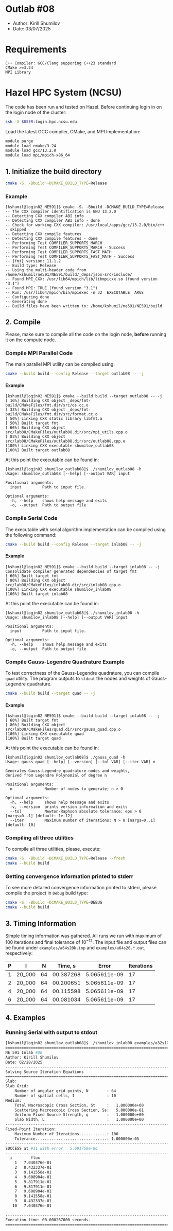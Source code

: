 # Outlab #08
- Author: Kirill Shumilov
- Date: 03/07/2025

# Requirements
```requirements
C++ Compiler: GCC/Clang supporing C++23 standard
CMake >=3.24
MPI Library
```


# Hazel HPC System (NCSU)
The code has been run and tested on Hazel. Before continuing login in on the login node of the cluster:
```bash
ssh -X $USER:login.hpc.ncsu.edu
```
Load the latest GCC compiler, CMake, and MPI Implementation:
```bash
module purge
module load cmake/3.24
module load gcc/13.2.0
module load mpi/mpich-x86_64
```

## 1. Initialize the build directory
```bash
cmake -S. -Bbuild -DCMAKE_BUILD_TYPE=Release
```
### Example
```
[kshumil@login02 NE591]$ cmake -S. -Bbuild -DCMAKE_BUILD_TYPE=Release
-- The CXX compiler identification is GNU 13.2.0
-- Detecting CXX compiler ABI info
-- Detecting CXX compiler ABI info - done
-- Check for working CXX compiler: /usr/local/apps/gcc/13.2.0/bin/c++ - skipped
-- Detecting CXX compile features
-- Detecting CXX compile features - done
-- Performing Test COMPILER_SUPPORTS_MARCH
-- Performing Test COMPILER_SUPPORTS_MARCH - Success
-- Performing Test COMPILER_SUPPORTS_FAST_MATH
-- Performing Test COMPILER_SUPPORTS_FAST_MATH - Success
-- {fmt} version: 11.1.2
-- Build type: Release
-- Using the multi-header code from /home/kshumil/ne591/NE591/build/_deps/json-src/include/
-- Found MPI_CXX: /usr/lib64/mpich/lib/libmpicxx.so (found version "3.1")
-- Found MPI: TRUE (found version "3.1")
-- Run: /usr/lib64/mpich/bin/mpiexec -n 32  EXECUTABLE  ARGS
-- Configuring done
-- Generating done
-- Build files have been written to: /home/kshumil/ne591/NE591/build
```

## 2. Compile
Please, make sure to compile all the code on the login node, **before** running it on the compute node.
### Compile MPI Parallel Code
The main parallel MPI utility can be compiled using:
```bash
cmake --build build --config Release --target outlab08 -- -j
```

#### Example
```
[kshumil@login02 NE591]$ cmake --build build --target outlab08 -- -j
[ 16%] Building CXX object _deps/fmt-build/CMakeFiles/fmt.dir/src/os.cc.o
[ 33%] Building CXX object _deps/fmt-build/CMakeFiles/fmt.dir/src/format.cc.o
[ 50%] Linking CXX static library libfmt.a
[ 50%] Built target fmt
[ 66%] Building CXX object src/lab08/CMakeFiles/outlab08.dir/src/mpi_utils.cpp.o
[ 83%] Building CXX object src/lab08/CMakeFiles/outlab08.dir/src/outlab08.cpp.o
[100%] Linking CXX executable shumilov_outlab08
[100%] Built target outlab08
```

At this point the executable can be found in:
```
[kshumil@login02 shumilov_outlab08]$ ./shumilov_outlab08 -h
Usage: shumilov_outlab08 [--help] [--output VAR] input

Positional arguments:
  input         Path to input file.

Optional arguments:
  -h, --help    shows help message and exits
  -o, --output  Path to output file
```

### Compile Serial Code
The executable with serial algorithm implementation can be compiled using the following command:
```bash
cmake --build build --config Release --target inlab08 -- -j
```

#### Example
```
[kshumil@login02 NE591]$ cmake --build build --target inlab08 -- -j
Consolidate compiler generated dependencies of target fmt
[ 60%] Built target fmt
[ 80%] Building CXX object src/lab08/CMakeFiles/inlab08.dir/src/inlab08.cpp.o
[100%] Linking CXX executable shumilov_inlab08
[100%] Built target inlab08
```

At this point the executable can be found in:
```
[kshumil@login02 shumilov_outlab08]$ ./shumilov_inlab08 -h
Usage: shumilov_inlab08 [--help] [--output VAR] input

Positional arguments:
  input         Path to input file.

Optional arguments:
  -h, --help    shows help message and exits
  -o, --output  Path to output file
```

### Compile Gauss-Legendre Quadrature Example
To test correctness of the Gauss-Legendre quadrature, you can compile `quad` utility. The program outputs to `stdout`
the nodes and weights of Gauss-Legendre quadrature.

```bash
cmake --build build --target quad -- -j
```

#### Example
```
[kshumil@login02 NE591]$ cmake --build build --target inlab08 -- -j
[ 60%] Built target fmt
[ 80%] Building CXX object src/lab08/CMakeFiles/quad.dir/src/gauss_quad.cpp.o
[100%] Linking CXX executable quad
[100%] Built target quad
```

At this point the executable can be found in:
```
[kshumil@login02 shumilov_outlab08]$ ./gauss_quad -h
Usage: gauss_quad [--help] [--version] [--tol VAR] [--iter VAR] n

Generates Gauss-Legendre quadrature nodes and weights,
derived from Legendre Polynomial of degree n

Positional arguments:
  n              Number of nodes to generate; n > 0

Optional arguments:
  -h, --help     shows help message and exits
  -v, --version  prints version information and exits
  --tol          Newton-Raphson absolute tolerance: eps > 0 [nargs=0..1] [default: 1e-12]
  --iter         Maximum number of iterations: N > 0 [nargs=0..1] [default: 10]
```

### Compiling all three utilities
To compile all three utilities, please, execute:
```bash
cmake -S. -Bbuild -DCMAKE_BUILD_TYPE=Release --fresh
cmake --build build
```

### Getting convergence information printed to stderr
To see more detailed convergence information printed to stderr,
please compile the project in `Debug` build type:
```bash
cmake -S. -Bbuild -DCMAKE_BUILD_TYPE=DEBUG
cmake --build build
```

## 3. Timing Information
Simple timing information was gathered. All runs we run with maximum of 100 iterations and final tolerance of $10^{-12}$.
The input file and output files can be found under `examples/a64s20k.inp` and `examples/a64s20.*.out`, respectively:

| P | I      | N  | Time, s   | Error        | Iterations |
|---|--------|----|-----------|--------------|------------|
| 1 | 20_000 | 64 | 00.387268 | 5.065611e-09 | 17         |
| 2 | 20_000 | 64 | 00.200651 | 5.065611e-09 | 17         |
| 4 | 20_000 | 64 | 00.115598 | 5.065611e-09 | 17         |
| 6 | 20_000 | 64 | 00.081034 | 5.065611e-09 | 17         |

## 4. Examples
### Running Serial with output to stdout
```bash
[kshumil@login02 shumilov_outlab08]$ ./shumilov_inlab08 examples/a32s10.inp
================================================================================
NE 591 Inlab #08
Author: Kirill Shumilov
Date: 02/28/2025
--------------------------------------------------------------------------------
Solving Source Iteration Equations
================================================================================
Slab:
Slab Grid:
	Number of angular grid points, N        : 64
	Number of spatial cells, I              : 10
Medium:
	Total Macroscopic Cross Section, St     :   1.000000e+00
	Scattering Macroscopic Cross Section, Ss:   5.000000e-01
	Uniform Fixed Source Strength, q        :   1.000000e+00
	Slab Width, L                           :   1.000000e+00
--------------------------------------------------------------------------------
Fixed-Point Iteration:
	Maximum Number of Iterations............: 100
	Tolerance...............................: 1.000000e-05
--------------------------------------------------------------------------------
SUCCESS at #11 with error   5.691750e-06
--------------------------------------------------------------------------------
  i        flux
    1   7.040376e-01
    2   8.432337e-01
    3   9.141558e-01
    4   9.608904e-01
    5   9.817911e-01
    6   9.817911e-01
    7   9.608904e-01
    8   9.141558e-01
    9   8.432337e-01
   10   7.040376e-01

--------------------------------------------------------------------------------
Execution time: 00.000267000 seconds.
================================================================================
```
